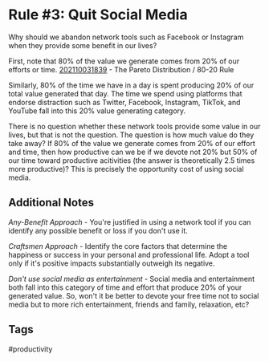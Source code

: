 # Rule #3: Quit Social Media

Why should we abandon network tools such as Facebook or Instagram when they provide some benefit in our lives?

First, note that 80% of the value we generate comes from 20% of our efforts or time.
[202110031839](../202110031839) - The Pareto Distribution / 80-20 Rule

Similarly, 80% of the time we have in a day is spent producing 20% of our total value generated that day. The time we spend using platforms that endorse distraction such as Twitter, Facebook, Instagram, TikTok, and YouTube fall into this 20% value generating category.  

There is no question whether these network tools provide some value in our lives, but that is not the question. The question is how much value do they take away? If 80% of the value we generate comes from 20% of our effort and time, then how productive can we be if we devote not 20% but 50% of our time toward productive acitivities (the answer is theoretically 2.5 times more productive)? This is precisely the opportunity cost of using social media.  

## Additional Notes
*Any-Benefit Approach* - You're justified in using a network tool if you can identify any possible benefit or loss if you don't use it.

*Craftsmen Approach* - Identify the core factors that determine the happiness or success in your personal and professional life. Adopt a tool only if it's positive impacts substantially outweigh its negative.

*Don't use social media as entertainment* - Social media and entertainment both fall into this category of time and effort that produce 20% of your generated value. So, won't it be better to devote your free time not to social media but to more rich entertainment, friends and family, relaxation, etc?

## Tags
#productivity
